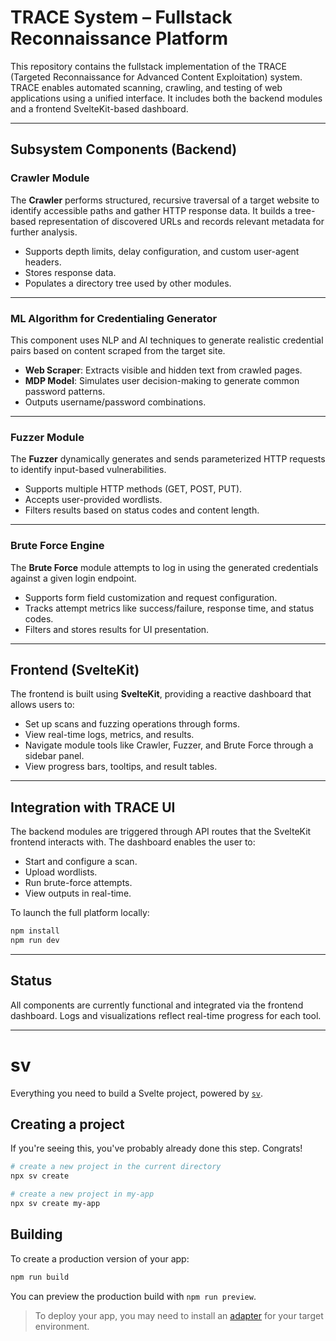 # TRACE System – Fullstack Reconnaissance Platform

This repository contains the fullstack implementation of the TRACE (Targeted Reconnaissance for Advanced Content Exploitation) system. TRACE enables automated scanning, crawling, and testing of web applications using a unified interface. It includes both the backend modules and a frontend SvelteKit-based dashboard.

---

## Subsystem Components (Backend)

### Crawler Module

The **Crawler** performs structured, recursive traversal of a target website to identify accessible paths and gather HTTP response data. It builds a tree-based representation of discovered URLs and records relevant metadata for further analysis.

- Supports depth limits, delay configuration, and custom user-agent headers.
- Stores response data.
- Populates a directory tree used by other modules.

---

### ML Algorithm for Credentialing Generator

This component uses NLP and AI techniques to generate realistic credential pairs based on content scraped from the target site.

- **Web Scraper**: Extracts visible and hidden text from crawled pages.
- **MDP Model**: Simulates user decision-making to generate common password patterns.
- Outputs username/password combinations.

---

### Fuzzer Module

The **Fuzzer** dynamically generates and sends parameterized HTTP requests to identify input-based vulnerabilities.

- Supports multiple HTTP methods (GET, POST, PUT).
- Accepts user-provided wordlists.
- Filters results based on status codes and content length.

---

### Brute Force Engine

The **Brute Force** module attempts to log in using the generated credentials against a given login endpoint.

- Supports form field customization and request configuration.
- Tracks attempt metrics like success/failure, response time, and status codes.
- Filters and stores results for UI presentation.

---

## Frontend (SvelteKit)

The frontend is built using **SvelteKit**, providing a reactive dashboard that allows users to:

- Set up scans and fuzzing operations through forms.
- View real-time logs, metrics, and results.
- Navigate module tools like Crawler, Fuzzer, and Brute Force through a sidebar panel.
- View progress bars, tooltips, and result tables.

---

## Integration with TRACE UI

The backend modules are triggered through API routes that the SvelteKit frontend interacts with. The dashboard enables the user to:

- Start and configure a scan.
- Upload wordlists.
- Run brute-force attempts.
- View outputs in real-time.

To launch the full platform locally:

```bash
npm install
npm run dev
```

---

## Status

All components are currently functional and integrated via the frontend dashboard. Logs and visualizations reflect real-time progress for each tool.

---

# sv

Everything you need to build a Svelte project, powered by [`sv`](https://github.com/sveltejs/cli).

## Creating a project

If you're seeing this, you've probably already done this step. Congrats!

```bash
# create a new project in the current directory
npx sv create

# create a new project in my-app
npx sv create my-app
```

## Building

To create a production version of your app:

```bash
npm run build
```

You can preview the production build with `npm run preview`.

> To deploy your app, you may need to install an [adapter](https://svelte.dev/docs/kit/adapters) for your target environment.
